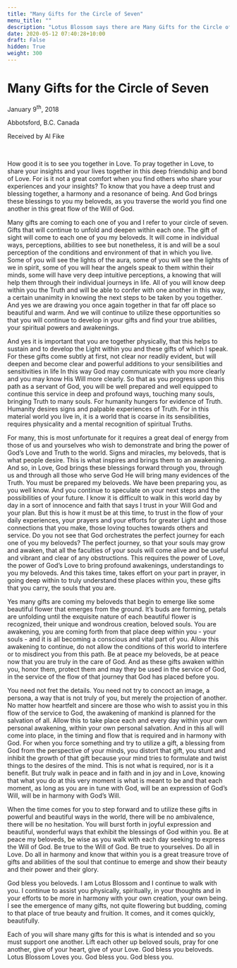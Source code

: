 ```yaml
---
title: "Many Gifts for the Circle of Seven"
menu_title: ""
description: "Lotus Blossom says there are Many Gifts for the Circle of Seven"
date: 2020-05-12 07:40:28+10:00
draft: False
hidden: True
weight: 300
---
```

# Many Gifts for the Circle of Seven

January 9<sup>th</sup>, 2018

Abbotsford, B.C. Canada

Received by Al Fike

 

How good it is to see you together in Love. To pray together in Love, to share your insights and your lives together in this deep friendship and bond of Love. For is it not a great comfort when you find others who share your experiences and your insights? To know that you have a deep trust and blessing together, a harmony and a resonance of being. And God brings these blessings to you my beloveds, as you traverse the world you find one another in this great flow of the Will of God.

Many gifts are coming to each one of you and I refer to your circle of seven. Gifts that will continue to unfold and deepen within each one. The gift of sight will come to each one of you my beloveds. It will come in individual ways, perceptions, abilities to see but nonetheless, it is and will be a soul perception of the conditions and environment of that in which you live. Some of you will see the lights of the aura, some of you will see the lights of we in spirit, some of you will hear the angels speak to them within their minds, some will have very deep intuitive perceptions, a knowing that will help them through their individual journeys in life. All of you will know deep within you the Truth and will be able to confer with one another in this way, a certain unanimity in knowing the next steps to be taken by you together. And yes we are drawing you once again together in that far off place so beautiful and warm. And we will continue to utilize these opportunities so that you will continue to develop in your gifts and find your true abilities, your spiritual powers and awakenings.

And yes it is important that you are together physically, that this helps to sustain and to develop the Light within you and these gifts of which I speak. For these gifts come subtly at first, not clear nor readily evident, but will deepen and become clear and powerful additions to your sensibilities and sensitivities in life In this way God may communicate with you more clearly and you may know His Will more clearly. So that as you progress upon this path as a servant of God, you will be well prepared and well equipped to continue this service in deep and profound ways, touching many souls, bringing Truth to many souls. For humanity hungers for evidence of Truth. Humanity desires signs and palpable experiences of Truth. For in this material world you live in, it is a world that is coarse in its sensibilities, requires physicality and a mental recognition of spiritual Truths. 

For many, this is most unfortunate for it requires a great deal of energy from those of us and yourselves who wish to demonstrate and bring the power of God’s Love and Truth to the world. Signs and miracles, my beloveds, that is what people desire. This is what inspires and brings them to an awakening. And so, in Love, God brings these blessings forward through you, through us and through all those who serve God He will bring many evidences of the Truth. You must be prepared my beloveds. We have been preparing you, as you well know. And you continue to speculate on your next steps and the possibilities of your future. I know it is difficult to walk in this world day by day in a sort of innocence and faith that says I trust in your Will God and your plan. But this is how it must be at this time, to trust in the flow of your daily experiences, your prayers and your efforts for greater Light and those connections that you make, those loving touches towards others and service. Do you not see that God orchestrates the perfect journey for each one of you my beloveds? The perfect journey, so that your souls may grow and awaken, that all the faculties of your souls will come alive and be useful and vibrant and clear of any obstructions. This requires the power of Love, the power of God’s Love to bring profound awakenings, understandings to you my beloveds. And this takes time, takes effort on your part in prayer, in going deep within to truly understand these places within you, these gifts that you carry, the souls that you are. 

Yes many gifts are coming my beloveds that begin to emerge like some beautiful flower that emerges from the ground. It’s buds are forming, petals are unfolding until the exquisite nature of each beautiful flower is recognized, their unique and wondrous creation, beloved souls. You are awakening, you are coming forth from that place deep within you - your souls - and it is all becoming a conscious and vital part of you. Allow this awakening to continue, do not allow the conditions of this world to interfere or to misdirect you from this path. Be at peace my beloveds, be at peace now that you are truly in the care of God. And as these gifts awaken within you, honor them, protect them and may they be used in the service of God, in the service of the flow of that journey that God has placed before you. 

You need not fret the details. You need not try to concoct an image, a persona, a way that is not truly of you, but merely the projection of another. No matter how heartfelt and sincere are those who wish to assist you in this flow of the service to God, the awakening of mankind is planned for the salvation of all. Allow this to take place each and every day within your own personal awakening, within your own personal salvation. And in this all will come into place, in the timing and flow that is required and in harmony with God. For when you force something and try to utilize a gift, a blessing from God from the perspective of your minds, you distort that gift, you stunt and inhibit the growth of that gift because your mind tries to formulate and twist things to the desires of the mind. This is not what is required, nor is it a benefit. But truly walk in peace and in faith and in joy and in Love, knowing that what you do at this very moment is what is meant to be and that each moment, as long as you are in tune with God, will be an expression of God’s Will, will be in harmony with God’s Will.

When the time comes for you to step forward and to utilize these gifts in powerful and beautiful ways in the world, there will be no ambivalence, there will be no hesitation. You will burst forth in joyful expression and beautiful, wonderful ways that exhibit the blessings of God within you. Be at peace my beloveds, be wise as you walk with each day seeking to express the Will of God. Be true to the Will of God. Be true to yourselves. Do all in Love. Do all in harmony and know that within you is a great treasure trove of gifts and abilities of the soul that continue to emerge and show their beauty and their power and their glory. 

God bless you beloveds. I am Lotus Blossom and I continue to walk with you. I continue to assist you physically, spiritually, in your thoughts and in your efforts to be more in harmony with your own creation, your own being. I see the emergence of many gifts, not quite flowering but budding, coming to that place of true beauty and fruition. It comes, and it comes quickly, beautifully. 

Each of you will share many gifts for this is what is intended and so you must support one another. Lift each other up beloved souls, pray for one another, give of your heart, give of your Love. God bless you beloveds. Lotus Blossom Loves you. God bless you. God bless you.
